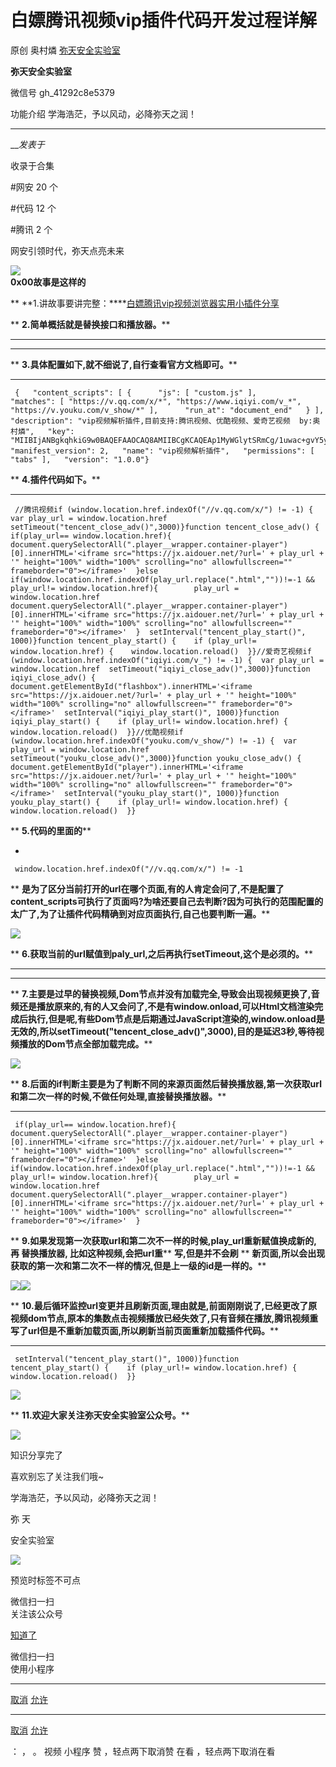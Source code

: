 #  白嫖腾讯视频vip插件代码开发过程详解

原创 奥村燐 [ 弥天安全实验室 ](javascript:void\(0\);)

**弥天安全实验室** ![]()

微信号 gh_41292c8e5379

功能介绍 学海浩茫，予以风动，必降弥天之润！

____

___发表于_

收录于合集

#网安 20 个

#代码 12 个

#腾讯 2 个

  

  

网安引领时代，弥天点亮未来  

  
  

  

  



![](http://hk-proxy.gitwarp.com/https://raw.githubusercontent.com/tuchuang9/tc1/refs/heads/main/public/20221025230221.png)  
 **0x00故事是这样的**  
  
  
  

 **
**1.讲故事要讲完整：****[白嫖腾讯vip视频浏览器实用小插件分享](http://mp.weixin.qq.com/s?__biz=MzU2NDgzOTQzNw==&mid=2247496784&idx=1&sn=ca78d2daa5d44edfb5667410a793f191&chksm=fc466132cb31e824390bcd964f8cc23565a46ec6aaa8a1e3f3ceac95087dd2db360631307922&scene=21#wechat_redirect)

  

 ** **2.简单概括就是替换接口和播放器。****

 ** **  
****

 ** **3.具体配置如下,就不细说了,自行查看官方文档即可。****

  *   *   *   *   *   *   *   *   *   *   *   *   * 

    
    
     {   "content_scripts": [ {      "js": [ "custom.js" ],      "matches": [ "https://v.qq.com/x/*", "https://www.iqiyi.com/v_*", "https://v.youku.com/v_show/*" ],      "run_at": "document_end"   } ],   "description": "vip视频解析插件,目前支持:腾讯视频、优酷视频、爱奇艺视频  by:奥村燐",   "key": "MIIBIjANBgkqhkiG9w0BAQEFAAOCAQ8AMIIBCgKCAQEAp1MyWGlytSRmCg/1uwac+gvY5y+gdKunzleHMWO/rqcdvSS7HrYOnAdm9itJNGFdlnhLMsdVQROj5q7SWI1DaRx6RHpYj97GTa8hPzY4pv+icC2aCyg/DeRx2TAighf+CL/av+OqhAbrePD+H03/Uigx7cfvafaGO8k+C5RIkOH7kGu2kPiO9ylI1jVDzWp7HQEAix8o3I6TD/ZJhKUZ0w6XRog0uh/IHtUwqVe+rXxkka7ri+/MA6qct6XcSkP3bAtfmFlzj+WOWKJKrnXKNxcsSYU3bRJYGWgdz3qgNzQQIZMYDN5zJeVIaMhXC3De4KWjix8HfbJbHnda0d/rBwIDAQAB",   "manifest_version": 2,   "name": "vip视频解析插件",   "permissions": [ "tabs" ],   "version": "1.0.0"}

  

 ** **4.插件代码如下。****

  *   *   *   *   *   *   *   *   *   *   *   *   *   *   *   *   *   *   *   *   *   *   *   *   *   *   *   *   *   *   *   *   *   *   *   *   *   *   *   *   *   *   *   *   *   *   * 

    
    
     //腾讯视频if (window.location.href.indexOf("//v.qq.com/x/") != -1) {  var play_url = window.location.href  setTimeout("tencent_close_adv()",3000)}function tencent_close_adv() {      if(play_url== window.location.href){  document.querySelectorAll(".player__wrapper.container-player")[0].innerHTML='<iframe src="https://jx.aidouer.net/?url=' + play_url + '" height="100%" width="100%" scrolling="no" allowfullscreen="" frameborder="0"></iframe>'  }else if(window.location.href.indexOf(play_url.replace(".html",""))!=-1 && play_url!= window.location.href){        play_url = window.location.href  document.querySelectorAll(".player__wrapper.container-player")[0].innerHTML='<iframe src="https://jx.aidouer.net/?url=' + play_url + '" height="100%" width="100%" scrolling="no" allowfullscreen="" frameborder="0"></iframe>'  }  setInterval("tencent_play_start()", 1000)}function tencent_play_start() {    if (play_url!= window.location.href) {    window.location.reload()  }}//爱奇艺视频if (window.location.href.indexOf("iqiyi.com/v_") != -1) {  var play_url = window.location.href  setTimeout("iqiyi_close_adv()",3000)}function iqiyi_close_adv() {      document.getElementById("flashbox").innerHTML='<iframe src="https://jx.aidouer.net/?url=' + play_url + '" height="100%" width="100%" scrolling="no" allowfullscreen="" frameborder="0"></iframe>'  setInterval("iqiyi_play_start()", 1000)}function iqiyi_play_start() {    if (play_url!= window.location.href) {    window.location.reload()  }}//优酷视频if (window.location.href.indexOf("youku.com/v_show/") != -1) {  var play_url = window.location.href  setTimeout("youku_close_adv()",3000)}function youku_close_adv() {      document.getElementById("player").innerHTML='<iframe src="https://jx.aidouer.net/?url=' + play_url + '" height="100%" width="100%" scrolling="no" allowfullscreen="" frameborder="0"></iframe>'  setInterval("youku_play_start()", 1000)}function youku_play_start() {    if (play_url!= window.location.href) {    window.location.reload()  }}

  

 ** **5.代码的里面的****

  * 

    
    
     window.location.href.indexOf("//v.qq.com/x/") != -1

 **
**是为了区分当前打开的url在哪个页面,有的人肯定会问了,不是配置了content_scripts可执行了页面吗?为啥还要自己去判断?因为可执行的范围配置的太广了,为了让插件代码精确到对应页面执行,自己也要判断一遍。****

![](http://hk-proxy.gitwarp.com/https://raw.githubusercontent.com/tuchuang9/tc1/refs/heads/main/public/20221025230222.png)

  

 ** **6.获取当前的url赋值到paly_url,之后再执行setTimeout,这个是必须的。****

 ** **  
****

 **
**7.主要是过早的替换视频,Dom节点并没有加载完全,导致会出现视频更换了,音频还是播放原来的,有的人又会问了,不是有window.onload,可以Html文档渲染完成后执行,但是呢,有些Dom节点是后期通过JavaScript渲染的,window.onload是无效的,所以setTimeout("tencent_close_adv()",3000),目的是延迟3秒,等待视频播放的Dom节点全部加载完成。****

![](http://hk-proxy.gitwarp.com/https://raw.githubusercontent.com/tuchuang9/tc1/refs/heads/main/public/20221025230223.png)

  

 ** **8.后面的if判断主要是为了判断不同的来源页面然后替换播放器,第一次获取url和第二次一样的时候,不做任何处理,直接替换播放器。****

  *   *   *   *   *   * 

    
    
     if(play_url== window.location.href){  document.querySelectorAll(".player__wrapper.container-player")[0].innerHTML='<iframe src="https://jx.aidouer.net/?url=' + play_url + '" height="100%" width="100%" scrolling="no" allowfullscreen="" frameborder="0"></iframe>'  }else if(window.location.href.indexOf(play_url.replace(".html",""))!=-1 && play_url!= window.location.href){        play_url = window.location.href  document.querySelectorAll(".player__wrapper.container-player")[0].innerHTML='<iframe src="https://jx.aidouer.net/?url=' + play_url + '" height="100%" width="100%" scrolling="no" allowfullscreen="" frameborder="0"></iframe>'  }

  

 ** **9.如果发现第一次获取url和第二次不一样的时候,play_url重新赋值换成新的,再 **替换播放器,** 比如这种视频,会把url重****
**写,但是并不会刷** ** **新页面,所以会出现获取的第一次和第二次不一样的情况,但是上一级的id是一样的。****

![](http://hk-proxy.gitwarp.com/https://raw.githubusercontent.com/tuchuang9/tc1/refs/heads/main/public/20221025230225.png)![](http://hk-proxy.gitwarp.com/https://raw.githubusercontent.com/tuchuang9/tc1/refs/heads/main/public/20221025230227.png)

 **
**10.最后循环监控url变更并且刷新页面,理由就是,前面刚刚说了,已经更改了原视频dom节点,原本的集数点击视频播放已经失效了,只有音频在播放,腾讯视频重写了url但是不重新加载页面,所以刷新当前页面重新加载插件代码。****

  *   *   *   *   *   *   * 

    
    
     setInterval("tencent_play_start()", 1000)}function tencent_play_start() {    if (play_url!= window.location.href) {    window.location.reload()  }}

![](http://hk-proxy.gitwarp.com/https://raw.githubusercontent.com/tuchuang9/tc1/refs/heads/main/public/20221025230229.png)

  

 ** **11.欢迎大家关注弥天安全实验室公众号。****

  

![](http://hk-proxy.gitwarp.com/https://raw.githubusercontent.com/tuchuang9/tc1/refs/heads/main/public/20221025230230.png)  

  

知识分享完了

喜欢别忘了关注我们哦~

  

学海浩茫，予以风动，必降弥天之润！

  

   弥  天

安全实验室  

![](http://hk-proxy.gitwarp.com/https://raw.githubusercontent.com/tuchuang9/tc1/refs/heads/main/public/20221025230232.png)  

  

  

预览时标签不可点

微信扫一扫  
关注该公众号

[知道了](javascript:;)

微信扫一扫  
使用小程序

****

[取消](javascript:void\(0\);) [允许](javascript:void\(0\);)

****

[取消](javascript:void\(0\);) [允许](javascript:void\(0\);)

： ， 。   视频 小程序 赞 ，轻点两下取消赞 在看 ，轻点两下取消在看

